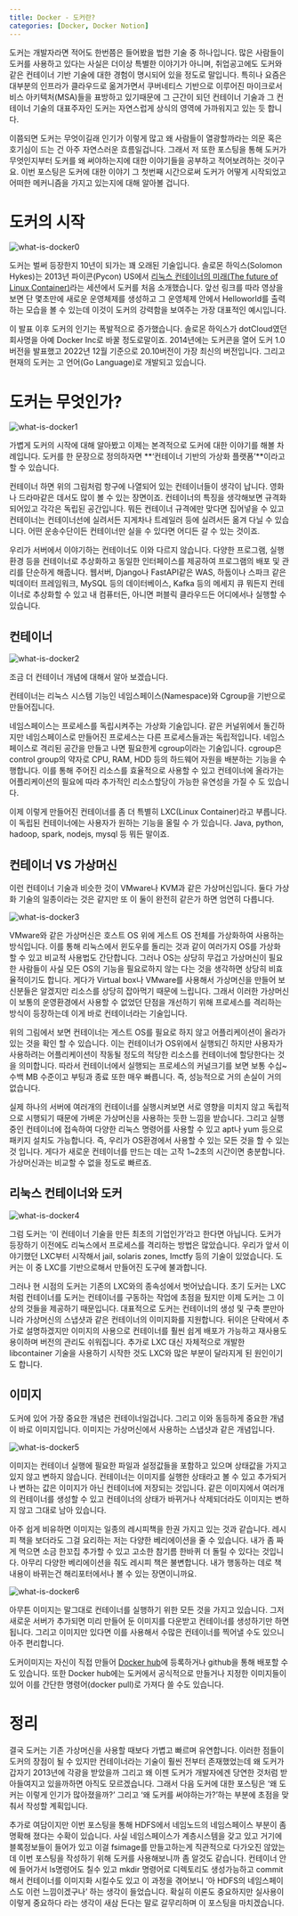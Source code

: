 ```yaml
---
title: Docker - 도커란?
categories: [Docker, Docker Notion]
---
```


도커는 개발자라면 적어도 한번쯤은 들어봤을 법한 기술 중 하나입니다. 많은 사람들이 도커를 사용하고 있다는 사실은 더이상 특별한 이야기가 아니며, 취업공고에도 도커와 같은 컨테이너 기반 기술에 대한 경험이 명시되어 있을 정도로 말입니다. 특히나 요즘은 대부분의 인프라가 클라우드로 옮겨가면서 쿠버네티스 기반으로 이루어진 마이크로서비스 아키텍처(MSA)들을 표방하고 있기때문에 그 근간이 되던 컨테이너 기술과 그 컨테이너 기술의 대표주자인 도커는 자연스럽게 상식의 영역에 가까워지고 있는 듯 합니다.

이쯤되면 도커는 무엇이길래 인기가 이렇게 많고 왜 사람들이 열광할까라는 의문 혹은 호기심이 드는 건 아주 자연스러운 흐름일겁니다. 그래서 저 또한 포스팅을 통해 도커가 무엇인지부터 도커를 왜 써야하는지에 대한 이야기들을 공부하고 적어보려하는 것이구요. 이번 포스팅은 도커에 대한 이야기 그 첫번째 시간으로써 도커가 어떻게 시작되었고 어떠한 메커니즘을 가지고 있는지에 대해 알아볼 겁니다.

# 도커의 시작

![what-is-docker0](/images/what-is-docker0.png)

도커는 벌써 등장한지 10년이 되가는 꽤 오래된 기술입니다. 솔로몬 하익스(Solomon Hykes)는 2013년 파이콘(Pycon) US에서 [리눅스 컨테이너의 미래(The future of Linux Container)](https://www.youtube.com/watch?v=wW9CAH9nSLs&ab_channel=dotcloudtv)라는 세션에서 도커를 처음 소개했습니다. 앞선 링크를 따라 영상을 보면 단 몇초만에 새로운 운영체제를 생성하고 그 운영체제 안에서 Helloworld를 출력하는 모습을 볼 수 있는데 이것이 도커의 강력함을 보여주는 가장 대표적인 예시입니다.

이 발표 이후 도커의 인기는 폭발적으로 증가했습니다. 솔로몬 하익스가 dotCloud였던 회사명을 아예 Docker Inc로 바꿀 정도로말이죠. 2014년에는 도커콘을 열어 도커 1.0버전을 발표했고 2022년 12월 기준으로 20.10버전이 가장 최신의 버전입니다. 그리고 현재의 도커는 고 언어(Go Language)로 개발되고 있습니다.

# 도커는 무엇인가?

![what-is-docker1](/images/what-is-docker1.png)

가볍게 도커의 시작에 대해 알아봤고 이제는 본격적으로 도커에 대한 이야기를 해볼 차례입니다. 도커를 한 문장으로 정의하자면 **‘컨테이너 기반의 가상화 플랫폼’**이라고 할 수 있습니다.

컨테이너 하면 위의 그림처럼 항구에 나열되어 있는 컨테이너들이 생각이 납니다. 영화나 드라마같은 데서도 많이 볼 수 있는 장면이죠. 컨테이너의 특징을 생각해보면 규격화되어있고 각각은 독립된 공간입니다. 뭐든 컨테이너 규격에만 맞다면 집어넣을 수 있고 컨테이너는 컨테이너선에 실려서든 지게차나 트레일러 등에 실려서든 옮겨 다닐 수 있습니다. 어떤 운송수단이든 컨테이너만 실을 수 있다면 어디든 갈 수 있는 것이죠.

우리가 서버에서 이야기하는 컨테이너도 이와 다르지 않습니다. 다양한 프로그램, 실행환경 등을 컨테이너로 추상화하고 동일한 인터페이스를 제공하여 프로그램의 배포 및 관리를 단순하게 해줍니다. 웹서버, Django나 FastAPI같은 WAS, 하둡이나 스파크 같은 빅데이터 프레임워크, MySQL 등의 데이터베이스, Kafka 등의 메세지 큐 뭐든지 컨테이너로 추상화할 수 있고 내 컴퓨터든, 아니면 퍼블릭 클라우드든 어디에서나 실행할 수 있습니다.

## 컨테이너

![what-is-docker2](/images/what-is-docker2.png)

조금 더 컨테이너 개념에 대해서 알아 보겠습니다.

컨테이너는 리눅스 시스템 기능인 네임스페이스(Namespace)와 Cgroup을 기반으로 만들어집니다.

네임스페이스는 프로세스를 독립시켜주는 가상화 기술입니다. 같은 커널위에서 돌긴하지만 네임스페이스로 만들어진 프로세스는 다른 프로세스들과는 독립적입니다. 네임스페이스로 격리된 공간을 만들고 나면 필요한게 cgroup이라는 기술입니다. cgroup은 control group의 약자로 CPU, RAM, HDD 등의 하드웨어 자원을 배분하는 기능을 수행합니다. 이를 통해 주어진 리소스를 효율적으로 사용할 수 있고 컨테이너에 올라가는 어플리케이션의 필요에 따라 추가적인 리소스할당이 가능한 유연성을 가질 수 도 있습니다.

이제 이렇게 만들어진 컨테이너를 좀 더 특별히 LXC(Linux Container)라고 부릅니다. 이 독립된 컨테이너에는 사용자가 원하는 기능을 올릴 수 가 있습니다. Java, python, hadoop, spark, nodejs, mysql 등 뭐든 말이죠.

## 컨테이너 VS 가상머신

이런 컨테이너 기술과 비슷한 것이 VMware나 KVM과 같은 가상머신입니다. 둘다 가상화 기술의 일종이라는 것은 같지만 또 이 둘이 완전히 같은가 하면 엄연히 다릅니다.

![what-is-docker3](/images/what-is-docker3.png)

VMware와 같은 가상머신은 호스트 OS 위에 게스트 OS 전체를 가상화하여 사용하는 방식입니다. 이를 통해 리눅스에서 윈도우를 돌리는 것과 같이 여러가지 OS를 가상화 할 수 있고 비교적 사용법도 간단합니다. 그러나 OS는 상당히 무겁고 가상머신이 필요한 사람들이 사실 모든 OS의 기능을 필요로하지 않는 다는 것을 생각하면 상당히 비효율적이기도 합니다. 게다가 Virtual box나 VMware를 사용해서 가상머신을 만들어 보신분들은 알겠지만 리소스를 상당히 잡아먹기 때문에 느립니다. 그래서 이러한 가상머신이 보통의 운영환경에서 사용할 수 없었던 단점을 개선하기 위해 프로세스를 격리하는 방식이 등장하는데 이게 바로 컨테이너라는 기술입니다.

위의 그림에서 보면 컨테이너는 게스트 OS를 필요로 하지 않고 어플리케이션이 올라가 있는 것을 확인 할 수 있습니다. 이는 컨테이너가 OS위에서 실행되긴 하지만 사용자가 사용하려는 어플리케이션이 작동될 정도의 적당한 리소스를 컨테이너에 할당한다는 것을 의미합니다. 따라서 컨테이너에서 실행되는 프로세스의 커널크기를 보면 보통 수십~수백 MB 수준이고 부팅과 종료 또한 매우 빠릅니다. 즉, 성능적으로 거의 손실이 거의 없습니다.

실제 하나의 서버에 여러개의 컨테이너를 실행시켜보면 서로 영향을 미치지 않고 독립적으로 시행되기 때문에 가벼운 가상머신을 사용하는 듯한 느낌을 받습니다. 그리고 실행중인 컨테이너에 접속하여 다양한 리눅스 명령어를 사용할 수 있고 apt나 yum 등으로 패키지 설치도 가능합니다. 즉, 우리가 OS환경에서 사용할 수 있는 모든 것을 할 수 있는 것 입니다. 게다가 새로운 컨테이너를 만드는 데는 고작 1~2초의 시간이면 충분합니다. 가상머신과는 비교할 수 없을 정도로 빠르죠.

## 리눅스 컨테이너와 도커

![what-is-docker4](/images/what-is-docker4.png)

그럼 도커는 ‘이 컨테이너 기술을 만든 최초의 기업인가’라고 한다면 아닙니다. 도커가 등장하기 이전에도 리눅스에서 프로세스를 격리하는 방법은 많았습니다. 우리가 앞서 이야기했던 LXC부터 시작해서 jail, solaris zones, Imctfy 등의 기술이 있었습니다. 도커는 이 중 LXC를 기반으로해서 만들어진 도구에 불과합니다.

그러나 현 시점의 도커는 기존의 LXC와의 종속성에서 벗어났습니다. 초기 도커는 LXC처럼 컨테이너를 도커는 컨테이너를 구동하는 작업에 초점을 뒀지만 이제 도커는 그 이상의 것들을 제공하기 때문입니다. 대표적으로 도커는 컨테이너의 생성 및 구축 뿐만아니라 가상머신의 스냅샷과 같은 컨테이너의 이미지화를 지원합니다. 뒤이은 단락에서 추가로 설명하겠지만 이미지의 사용으로 컨테이너를 훨씬 쉽게 배포가 가능하고 재사용도 용이하며 버전의 관리도 쉬워집니다. 추가로 LXC 대신 자체적으로 개발한 libcontainer 기술을 사용하기 시작한 것도 LXC와 많은 부분이 달라지게 된 원인이기도 합니다.

## 이미지

도커에 있어 가장 중요한 개념은 컨테이너일겁니다. 그리고 이와 동등하게 중요한 개념이 바로 이미지입니다. 이미지는 가상머신에서 사용하는 스냅샷과 같은 개념입니다.

![what-is-docker5](/images/what-is-docker5.png)

이미지는 컨테이너 실행에 필요한 파일과 설정값들을 포함하고 있으며 상태값을 가지고 있지 않고 변하지 않습니다. 컨테이너는 이미지를 실행한 상태라고 볼 수 있고 추가되거나 변하는 값은 이미지가 아닌 컨테이너에 저장되는 것입니다. 같은 이미지에서 여러개의 컨테이너를 생성할 수 있고 컨테이너의 상태가 바뀌거나 삭제되더라도 이미지는 변하지 않고 그대로 남아 있습니다.

아주 쉽게 비유하면 이미지는 일종의 레시피책을 한권 가지고 있는 것과 같습니다. 레시피 책을 보더라도 그걸 요리하는 저는 다양한 베리에이션을 줄 수 있습니다. 내가 좀 짜게 먹으면 소금 한꼬집 추가할 수 있고 고소한 참기름 한바퀴 더 돌릴 수 있다는 것입니다. 아무리 다양한 베리에이션을 줘도 레시피 책은 불변합니다. 내가 행동하는 데로 책 내용이 바뀌는건 해리포터에서나 볼 수 있는 장면이니까요.

![what-is-docker6](/images/what-is-docker6.png)

아무튼 이미지는 말그대로 컨테이너를 실행하기 위한 모든 것을 가지고 있습니다. 그저 새로운 서버가 추가되면 미리 만들어 둔 이미지를 다운받고 컨테이너를 생성하기만 하면 됩니다. 그리고 이미지만 있다면 이를 사용해서 수많은 컨테이너를 찍어낼 수도 있으니 아주 편리합니다.

도커이미지는 자신이 직접 만들어 [Docker hub](https://hub.docker.com/)에 등록하거나 github을 통해 배포할 수 도 있습니다. 또한 Docker hub에는 도커에서 공식적으로 만들거나 지정한 이미지들이 있어 이를 간단한 명령어(docker pull)로 가져다 쓸 수도 있습니다.

# 정리

결국 도커는 기존 가상머신을 사용할 때보다 가볍고 빠르며 유연합니다. 이러한 점들이 도커의 장점이 될 수 있지만 컨테이너라는 기술이 훨씬 전부터 존재했었는데 왜 도커가 갑자기 2013년에 각광을 받았을까 그리고 왜 이젠 도커가 개발자에겐 당연한 것처럼 받아들여지고 있을까하면 아직도 모르겠습니다. 그래서 다음 도커에 대한 포스팅은 ‘왜 도커는 이렇게 인기가 많아졌을까?’ 그리고 ‘왜 도커를 써야하는가?’하는 부분에 초점을 맞춰서 작성할 계획입니다.

추가로 여담이지만 이번 포스팅을 통해 HDFS에서 네임노드의 네임스페이스 부분이 좀 명확해 졌다는 수확이 있습니다. 사실 네임스페이스가 계층시스템을 갖고 있고 거기에 블록정보들이 들어가 있고 이걸 fsimage를 만들고하는게 직관적으로 다가오진 않았는데 이번 포스팅을 작성하기 위해 도커를 사용해보니까 좀 알것도 같습니다. 컨테이너 안에 들어가서 ls명령어도 칠수 있고 mkdir 명령어로 디렉토리도 생성가능하고 commit 해서 컨테이너를 이미지화 시킬수도 있고 이 과정을 겪어보니 ‘아 HDFS의 네임스페이스도 이런 느낌이겠구나’ 하는 생각이 들었습니다. 확실히 이론도 중요하지만 실사용이 이렇게 중요하다 라는 생각이 새삼 든다는 말로 갈무리하며 이 포스팅을 마치겠습니다.
